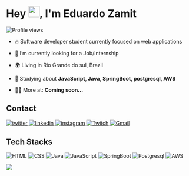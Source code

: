 <h1 align="left">Hey <img src="https://raw.githubusercontent.com/kaueMarques/kaueMarques/master/hi.gif" height="30px">, I'm Eduardo Zamit</h1>
<p align="left"> <img src="https://komarev.com/ghpvc/?username=eduardozamit&color=blueviolet" alt="Profile views" /> </p>

- 🔥 Software developer student currently focused on web applications

- 💼 I’m currently looking for a Job/Internship

- 🌍 Living in Rio Grande do sul, Brazil

- 🧠 Studying about **JavaScript, Java, SpringBoot, postgresql, AWS**

- 👨‍💻 More at: **Coming soon...**

<!-- Contact -->
## Contact
<div align="left">
<a href="https://twitter.com/eZamit_" target="_blank">
  <img align="center" src="https://img.shields.io/badge/-twitter-333333?style=flat&logo=twitter" alt="twitter"/>  
</a>
<a href="https://Linkedin.com/in/eduardozamit" target="_blank">
  <img align="center" src="https://img.shields.io/badge/-Linkedin-333333?style=flat&logo=linkedin" alt="linkedin"/>
</a>
<a href="https://Instagram.com/eduardozamit_" target="_blank">
 <img align="center" src="https://img.shields.io/badge/-Instagram-333333?style=flat&logo=instagram" alt="instagram"/>
</a>
<a href="https://Twitch.com/Zamit_" target="_blank">
 <img align="center" src="https://img.shields.io/badge/-Twitch-333333?style=flat&logo=Twitch&logoColor=purple" alt="Twitch"/>
</a>
<a href="Mailto:Zamit.eduardo@hotmail.com" target="_blank">
 <img align="center" src="https://img.shields.io/badge/-Gmail-333333?style=flat&logo=Gmail&logoColor=Red" alt="Gmail"/>
</a>
</div>

<!-- Stacks --> 
## Tech Stacks 
<div>

![HTML](https://img.shields.io/badge/-HTML-333333?style=flat&logo=HTML5)
![CSS](https://img.shields.io/badge/-CSS-333333?style=flat&logo=CSS3&logoColor=1572B6)
![Java](https://img.shields.io/badge/-Java-333333?style=flat&logo=coffeescript)
![JavaScript](https://img.shields.io/badge/-JavaScript-333333?style=flat&logo=javascript)
![SpringBoot](https://img.shields.io/badge/-SpringBoot-333333?style=flat&logo=spring)
![Postgresql](https://img.shields.io/badge/-Postgresql-333333?style=flat&logo=postgresql)
![AWS](https://img.shields.io/badge/-AWS-333333?style=flat&logo=amazonaws)


</div>

<!-- Stats -->
<div align="left">

  <a href="https://github.com/eduardozamit">
  <img src="https://github-readme-stats.vercel.app/api/top-langs/?username=eduardozamit&layout=compact&langs_count=7&theme=rose_pine"/>
    
 </div>
